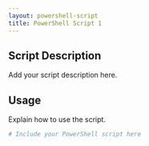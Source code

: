 ```yaml
---
layout: powershell-script
title: PowerShell Script 1
---
```

## Script Description

Add your script description here.

## Usage

Explain how to use the script.

```powershell
# Include your PowerShell script here
